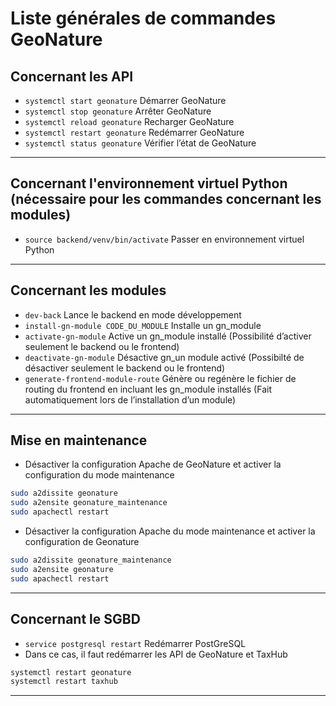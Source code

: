 # Liste générales de commandes GeoNature

## Concernant les API
+ `systemctl start geonature` Démarrer GeoNature
+ `systemctl stop geonature` Arrêter GeoNature
+ `systemctl reload geonature` Recharger GeoNature
+ `systemctl restart geonature` Redémarrer GeoNature
+ `systemctl status geonature` Vérifier l’état de GeoNature
---

## Concernant l'environnement virtuel Python (nécessaire pour les commandes concernant les modules)
+ `source backend/venv/bin/activate` Passer en environnement virtuel Python
---

## Concernant les modules
+ `dev-back` Lance le backend en mode développement
+ `install-gn-module CODE_DU_MODULE` Installe un gn_module
+ `activate-gn-module` Active un gn_module installé (Possibilité d’activer seulement le backend ou le frontend)
+ `deactivate-gn-module` Désactive gn_un module activé (Possibilté de désactiver seulement le backend ou le frontend)
+ `generate-frontend-module-route` Génère ou regénère le fichier de routing du frontend en incluant les gn_module installés (Fait automatiquement lors de l’installation d’un module)
---

## Mise en maintenance
+ Désactiver la configuration Apache de GeoNature et activer la configuration du mode maintenance
```bash
sudo a2dissite geonature
sudo a2ensite geonature_maintenance
sudo apachectl restart
```
+ Désactiver la configuration Apache du mode maintenance et activer la configuration de Geonature
```bash
sudo a2dissite geonature_maintenance
sudo a2ensite geonature
sudo apachectl restart
```
---

## Concernant le SGBD
+ `service postgresql restart` Redémarrer PostGreSQL
+ Dans ce cas, il faut redémarrer les API de GeoNature et TaxHub
```bash
systemctl restart geonature
systemctl restart taxhub
```
---